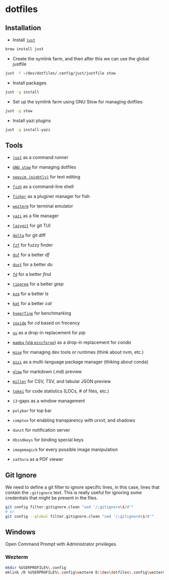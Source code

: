 # dotfiles

## Installation

- Install [`just`](https://github.com/casey/just?tab=readme-ov-file#packages)

```sh
brew install just
```

- Create the symlink farm, and then after this we can use the global justfile

```sh
just -f ~/dev/dotfiles/.config/just/justfile stow
```

- Install packages

```sh
just -g install
```

- Set up the symlink farm using GNU Stow for managing dotfiles

```sh
just -g stow
```

- Install yazi plugins

```sh
just -g install-yazi
```

## Tools

- [`just`](https://github.com/casey/just) as a command runner
- [`GNU stow`](https://www.gnu.org/software/stow/) for managing dotfiles

- [`neovim (nightly)`](https://github.com/neovim/neovim) for text editing
- [`fish`](https://github.com/fish-shell/fish-shell) as a command-line shell
- [`fisher`](https://github.com/jorgebucaran/fisher) as a pluginer manager for fish
- [`wezterm`](https://github.com/wez/wezterm) for terminal emulator
- [`yazi`](https://github.com/sxyazi/yazi) as a file manager

- [`lazygit`](https://github.com/jesseduffield/lazygit) for git TUI
- [`delta`](https://github.com/dandavison/delta) for git diff
- [`fzf`](https://github.com/junegunn/fzf) for fuzzy finder
- [`duf`](https://github.com/muesli/duf) for a better _df_
- [`dust`](https://github.com/bootandy/dust) for a better _du_
- [`fd`](https://github.com/sharkdp/fd) for a better _find_
- [`ripgrep`](https://github.com/BurntSushi/ripgrep) for a better _grep_
- [`eza`](https://github.com/eza-community/eza) for a better _ls_
- [`bat`](https://github.com/sharkdp/bat) for a better _cat_
- [`hyperfine`](https://github.com/sharkdp/hyperfine) for benchmarking
- [`zoxide`](https://github.com/ajeetdsouza/zoxide) for _cd_ based on frecency

- [`uv`](https://github.com/astral-sh/uv) as a drop-in replacement for _pip_
- [`mamba` (via `miniforge`)](https://github.com/conda-forge/miniforge) as a drop-in replacement for _conda_
- [`mise`](https://github.com/jdx/mise) for managing dev tools or runtimes (think about nvm, etc.)
- [`pixi`](https://github.com/prefix-dev/pixi) as a multi-language package manager (thiking about conda)

- [`glow`](https://github.com/charmbracelet/glow) for markdown (.md) preview
- [`miller`](https://github.com/johnkerl/miller) for CSV, TSV, and tabular JSON preview

- [`tokei`](https://github.com/XAMPPRocky/tokei) for code statistics (LOCs, # of files, etc.)

- `i3`-gaps as a window management
- `polybar` for top bar
- `compton` for enabling transparency with _urxvt_, and shadows
- `dunst` for notification server
- `Xbindkeys` for binding special keys
- `imagemagick` for every possible image manipulation
- `zathura` as a PDF viewer

## Git Ignore

We need to define a git filter to ignore specific lines, in this case, lines that contain the `;gitignore` text.
This is really useful for ignoring some credentials that might be present in the files.

```sh
git config filter.gitignore.clean "sed '/;gitignore\$/d'"
# or 
git config --global filter.gitignore.clean "sed '/;gitignore\$/d'"
```

## Windows

Open Command Prompt with Administrator privileges.

### Wezterm

```sh
mkdir %USERPROFILE%\.config
mklink /D %USERPROFILE%\.config\wezterm D:\dev\dotfiles\.config\wezterm
```
